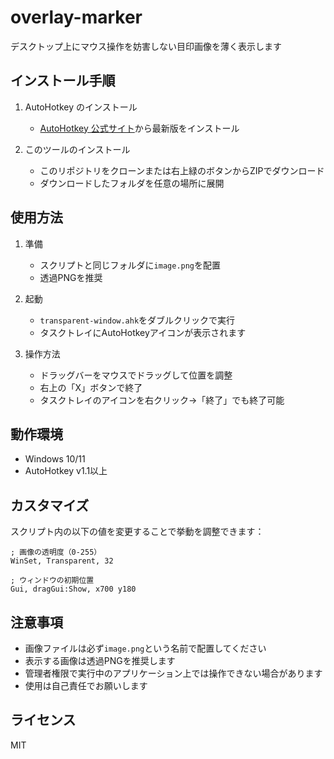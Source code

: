 # overlay-marker

デスクトップ上にマウス操作を妨害しない目印画像を薄く表示します

## インストール手順

1. AutoHotkey のインストール
   - [AutoHotkey 公式サイト](https://www.autohotkey.com/)から最新版をインストール

2. このツールのインストール
   - このリポジトリをクローンまたは右上緑のボタンからZIPでダウンロード
   - ダウンロードしたフォルダを任意の場所に展開

## 使用方法

1. 準備
   - スクリプトと同じフォルダに`image.png`を配置
   - 透過PNGを推奨

2. 起動
   - `transparent-window.ahk`をダブルクリックで実行
   - タスクトレイにAutoHotkeyアイコンが表示されます

3. 操作方法
   - ドラッグバーをマウスでドラッグして位置を調整
   - 右上の「X」ボタンで終了
   - タスクトレイのアイコンを右クリック→「終了」でも終了可能

## 動作環境

- Windows 10/11
- AutoHotkey v1.1以上

## カスタマイズ

スクリプト内の以下の値を変更することで挙動を調整できます：

```autohotkey
; 画像の透明度（0-255）
WinSet, Transparent, 32

; ウィンドウの初期位置
Gui, dragGui:Show, x700 y180
```

## 注意事項

- 画像ファイルは必ず`image.png`という名前で配置してください
- 表示する画像は透過PNGを推奨します
- 管理者権限で実行中のアプリケーション上では操作できない場合があります
- 使用は自己責任でお願いします

## ライセンス

MIT
